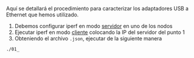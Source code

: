 Aquí se detallará el procedimiento para caracterizar los adaptadores USB a Ethernet que hemos utilizado. 

1. Debemos configurar iperf en modo [servidor](../02%20Instalación%20de%20librerías/iperf/servidor/README.md) en uno de los nodos
2. Ejecutar iperf en modo [cliente](../02%20Instalación%20de%20librerías/iperf/cliente/README.md) colocando la IP del servidor del punto 1
3. Obteniendo el archivo `.json`, ejecutar de la siguiente manera
```bash
./01_
```
